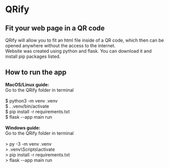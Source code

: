 # QRify
## Fit your web page in a QR code
QRify will allow you to fit an html file inside of a QR code, which then can be opened anywhere without the access to the internet. <br />
Website was created using python and flask. You can download it and install pip packages listed.
## How to run the app <br />
**MacOS/Linux guide:** <br />
Go to the QRify folder in terminal <br />
<br />
$ python3 -m venv .venv <br />
$ . .venv/bin/activate <br />
$ pip install -r requirements.txt <br />
$ flask --app main run <br />
<br />
**Windows guide:** <br />
Go to the QRify folder in terminal <br />
<br />
\> py -3 -m venv .venv <br />
\> .venv\Scripts\activate <br />
\> pip install -r requirements.txt <br />
\> flask --app main run <br />
